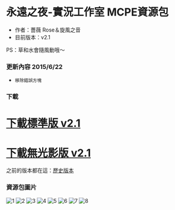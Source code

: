 # 永遠之夜-實況工作室 MCPE資源包
* 作者：薔薇 Rose＆旋風之音
* 目前版本：v2.1

PS：草和水會隨風動哦～


### 更新內容 2015/6/22
* `移除錯誤方塊`


### 下載
# [下載標準版 v2.1](http://x.co/9Wa6f)
# [下載無光影版 v2.1](http://x.co/9Wa6g)

之前的版本都在這：[歷史版本](https://goo.gl/l0AqFW)


### 資源包圖片
![1](https://cloud.githubusercontent.com/assets/10025956/8278325/0ff253bc-18fd-11e5-9919-2246caaa79bb.png)
![2](https://cloud.githubusercontent.com/assets/10025956/8278326/0ff3ec2c-18fd-11e5-9dad-4bfa6d8580e2.png)
![3](https://cloud.githubusercontent.com/assets/10025956/8278328/0ff58d5c-18fd-11e5-9664-9f57a35dbd03.png)
![4](https://cloud.githubusercontent.com/assets/10025956/8278329/0ff66312-18fd-11e5-8aee-7e8902288eab.png)
![5](https://cloud.githubusercontent.com/assets/10025956/8278330/0ff709ac-18fd-11e5-9af7-7f86ce5d6456.png)
![6](https://cloud.githubusercontent.com/assets/10025956/8278327/0ff42fa2-18fd-11e5-8fff-b8060f028097.png)
![7](https://cloud.githubusercontent.com/assets/10025956/8278331/1015c0f4-18fd-11e5-9586-054e9253da6c.png)
![8](https://cloud.githubusercontent.com/assets/10025956/8278332/10192d52-18fd-11e5-9581-68bce450a331.png)
